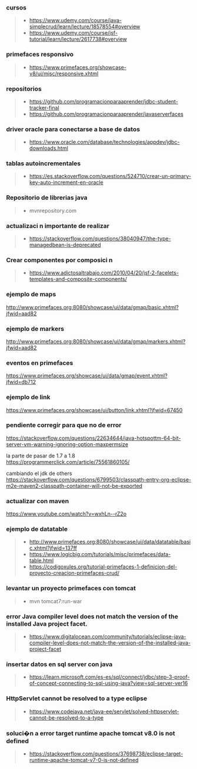 ### cursos
>- https://www.udemy.com/course/java-simplecrud/learn/lecture/18578554#overview
>- https://www.udemy.com/course/jsf-tutorial/learn/lecture/2617738#overview

### primefaces responsivo
>- https://www.primefaces.org/showcase-v8/ui/misc/responsive.xhtml

### repositorios
>- https://github.com/programacionparaaprender/jdbc-student-tracker-final
>- https://github.com/programacionparaaprender/javaserverfaces

### driver oracle para conectarse a base de datos
>- https://www.oracle.com/database/technologies/appdev/jdbc-downloads.html

### tablas autoincrementales
>- https://es.stackoverflow.com/questions/524710/crear-un-primary-key-auto-increment-en-oracle

### Repositorio de librerias java
>- mvnrepository.com

### actualizaci n importante de realizar
>- https://stackoverflow.com/questions/38040947/the-type-managedbean-is-deprecated

### Crear componentes por composici n
>- https://www.adictosaltrabajo.com/2010/04/20/jsf-2-facelets-templates-and-composite-components/


### ejemplo de maps
http://www.primefaces.org:8080/showcase/ui/data/gmap/basic.xhtml?jfwid=aad82


### ejemplo de markers
http://www.primefaces.org:8080/showcase/ui/data/gmap/markers.xhtml?jfwid=aad82

### eventos en primefaces
https://www.primefaces.org/showcase/ui/data/gmap/event.xhtml?jfwid=db712

### ejemplo de link
https://www.primefaces.org/showcase/ui/button/link.xhtml?jfwid=67450

### pendiente corregir para que no de error
https://stackoverflow.com/questions/22634644/java-hotspottm-64-bit-server-vm-warning-ignoring-option-maxpermsize

la parte de pasar de 1.7 a 1.8
https://programmerclick.com/article/75561860105/

cambiando el jdk de others
https://stackoverflow.com/questions/6799503/classpath-entry-org-eclipse-m2e-maven2-classpath-container-will-not-be-exported

### actualizar con maven
https://www.youtube.com/watch?v=wxhLn--rZ2o

### ejemplo de datatable
>- http://www.primefaces.org:8080/showcase/ui/data/datatable/basic.xhtml?jfwid=137ff
>- https://www.logicbig.com/tutorials/misc/primefaces/data-table.html
>- https://codigoxules.org/tutorial-primefaces-1-definicion-del-proyecto-creacion-primefaces-crud/

### levantar un proyecto primefaces con tomcat
>- mvn tomcat7:run-war

### error Java compiler level does not match the version of the installed Java project facet.
>- https://www.digitalocean.com/community/tutorials/eclipse-java-compiler-level-does-not-match-the-version-of-the-installed-java-project-facet

### insertar datos en sql server con java
>- https://learn.microsoft.com/es-es/sql/connect/jdbc/step-3-proof-of-concept-connecting-to-sql-using-java?view=sql-server-ver16

### HttpServlet cannot be resolved to a type eclipse
>- https://www.codejava.net/java-ee/servlet/solved-httpservlet-cannot-be-resolved-to-a-type



### soluci�n a error target runtime apache tomcat v8.0 is not defined
>- https://stackoverflow.com/questions/37698738/eclipse-target-runtime-apache-tomcat-v7-0-is-not-defined